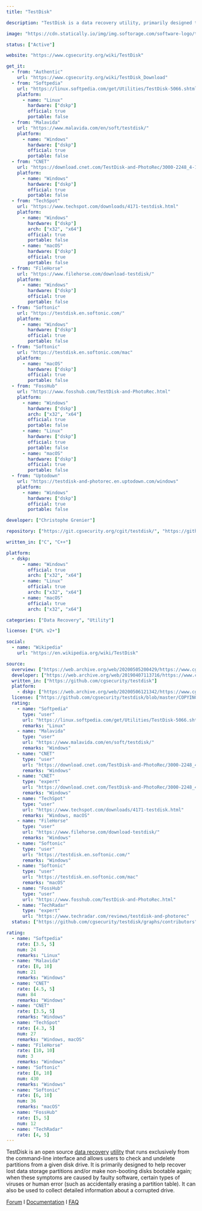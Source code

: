 ```yaml
---
title: "TestDisk"

description: "TestDisk is a data recovery utility, primarily designed to help recover lost data storage partitions; distributed with Photorec - data recovery software designed to recover lost files including video, documents and archives from hard disks, CD-ROMs, and lost pictures from digital camera memory"

image: "https://cdn.statically.io/img/img.softorage.com/software-logo/testdisk.png?h=64"

status: ["Active"]

website: "https://www.cgsecurity.org/wiki/TestDisk"

get_it:
  - from: "Authentic"
    url: "https://www.cgsecurity.org/wiki/TestDisk_Download"
  - from: "Softpedia"
    url: "https://linux.softpedia.com/get/Utilities/TestDisk-5066.shtml"
    platform:
      - name: "Linux"
        hardware: ["dskp"]
        official: true
        portable: false
  - from: "Malavida"
    url: "https://www.malavida.com/en/soft/testdisk/"
    platform:
      - name: "Windows"
        hardware: ["dskp"]
        official: true
        portable: false
  - from: "CNET"
    url: "https://download.cnet.com/TestDisk-and-PhotoRec/3000-2248_4-10511775.html"
    platform:
      - name: "Windows"
        hardware: ["dskp"]
        official: true
        portable: false
  - from: "TechSpot"
    url: "https://www.techspot.com/downloads/4171-testdisk.html"
    platform:
      - name: "Windows"
        hardware: ["dskp"]
        arch: ["x32", "x64"]
        official: true
        portable: false
      - name: "macOS"
        hardware: ["dskp"]
        official: true
        portable: false
  - from: "FileHorse"
    url: "https://www.filehorse.com/download-testdisk/"
    platform:
      - name: "Windows"
        hardware: ["dskp"]
        official: true
        portable: false
  - from: "Softonic"
    url: "https://testdisk.en.softonic.com/"
    platform:
      - name: "Windows"
        hardware: ["dskp"]
        official: true
        portable: false
  - from: "Softonic"
    url: "https://testdisk.en.softonic.com/mac"
    platform:
      - name: "macOS"
        hardware: ["dskp"]
        official: true
        portable: false
  - from: "FossHub"
    url: "https://www.fosshub.com/TestDisk-and-PhotoRec.html"
    platform:
      - name: "Windows"
        hardware: ["dskp"]
        arch: ["x32", "x64"]
        official: true
        portable: false
      - name: "Linux"
        hardware: ["dskp"]
        official: true
        portable: false
      - name: "macOS"
        hardware: ["dskp"]
        official: true
        portable: false
  - from: "Uptodown"
    url: "https://testdisk-and-photorec.en.uptodown.com/windows"
    platform:
      - name: "Windows"
        hardware: ["dskp"]
        official: true
        portable: false

developer: ["Christophe Grenier"]

repository: ["https://git.cgsecurity.org/cgit/testdisk/", "https://github.com/cgsecurity/testdisk"]

written_in: ["C", "C++"]

platform:
  - dskp:
      - name: "Windows"
        official: true
        arch: ["x32", "x64"]
      - name: "Linux"
        official: true
        arch: ["x32", "x64"]
      - name: "macOS"
        official: true
        arch: ["x32", "x64"]

categories: ["Data Recovery", "Utility"]

license: ["GPL v2+"]

social:
  - name: "Wikipedia"
    url: "https://en.wikipedia.org/wiki/TestDisk"

source:
  overview: ["https://web.archive.org/web/20200505200429/https://www.cgsecurity.org/wiki/TestDisk"]
  developer: ["https://web.archive.org/web/20190407113716/https://www.cgsecurity.org/wiki/User:Kmaster"]
  written_in: ["https://github.com/cgsecurity/testdisk"]
  platform:
    - dskp: ["https://web.archive.org/web/20200506121342/https://www.cgsecurity.org/wiki/TestDisk_Download"]
  license: ["https://github.com/cgsecurity/testdisk/blob/master/COPYING", "https://web.archive.org/web/20200505200429/https://www.cgsecurity.org/wiki/TestDisk"]
  rating:
    - name: "Softpedia"
      type: "user"
      url: "https://linux.softpedia.com/get/Utilities/TestDisk-5066.shtml"
      remarks: "Linux"
    - name: "Malavida"
      type: "user"
      url: "https://www.malavida.com/en/soft/testdisk/"
      remarks: "Windows"
    - name: "CNET"
      type: "user"
      url: "https://download.cnet.com/TestDisk-and-PhotoRec/3000-2248_4-10511775.html"
      remarks: "Windows"
    - name: "CNET"
      type: "expert"
      url: "https://download.cnet.com/TestDisk-and-PhotoRec/3000-2248_4-10511775.html"
      remarks: "Windows"
    - name: "TechSpot"
      type: "user"
      url: "https://www.techspot.com/downloads/4171-testdisk.html"
      remarks: "Windows, macOS"
    - name: "FileHorse"
      type: "user"
      url: "https://www.filehorse.com/download-testdisk/"
      remarks: "Windows"
    - name: "Softonic"
      type: "user"
      url: "https://testdisk.en.softonic.com/"
      remarks: "Windows"
    - name: "Softonic"
      type: "user"
      url: "https://testdisk.en.softonic.com/mac"
      remarks: "macOS"
    - name: "FossHub"
      type: "user"
      url: "https://www.fosshub.com/TestDisk-and-PhotoRec.html"
    - name: "TechRadar"
      type: "expert"
      url: "https://www.techradar.com/reviews/testdisk-and-photorec"
  status: ["https://github.com/cgsecurity/testdisk/graphs/contributors", "https://fossies.org/linux/testdisk/ChangeLog", "https://git.cgsecurity.org/cgit/testdisk/tree/NEWS"]

rating:
  - name: "Softpedia"
    rate: [3.5, 5]
    num: 24
    remarks: "Linux"
  - name: "Malavida"
    rate: [8, 10]
    num: 21
    remarks: "Windows"
  - name: "CNET"
    rate: [4.5, 5]
    num: 84
    remarks: "Windows"
  - name: "CNET"
    rate: [3.5, 5]
    remarks: "Windows"
  - name: "TechSpot"
    rate: [4.3, 5]
    num: 27
    remarks: "Windows, macOS"
  - name: "FileHorse"
    rate: [10, 10]
    num: 3
    remarks: "Windows"
  - name: "Softonic"
    rate: [8, 10]
    num: 430
    remarks: "Windows"
  - name: "Softonic"
    rate: [6, 10]
    num: 36
    remarks: "macOS"
  - name: "FossHub"
    rate: [5, 5]
    num: 12
  - name: "TechRadar"
    rate: [4, 5]
---
```

  TestDisk is an open source [data recovery](/categories/data-recovery/) [utility](/categories/utility/) that runs exclusively from the command-line interface and allows users to check and undelete partitions from a given disk drive. It is primarily designed to help recover lost data storage partitions and/or make non-booting disks bootable again; when these symptoms are caused by faulty software, certain types of viruses or human error (such as accidentally erasing a partition table). It can also be used to collect detailed information about a corrupted drive.
  
  [Forum](https://forum.cgsecurity.org/phpBB3/)  I  [Documentation](https://www.cgsecurity.org/wiki/TestDisk#Documentation)  I  [FAQ](https://www.cgsecurity.org/wiki/TestDisk_FAQ)
